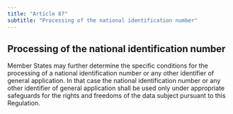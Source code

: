 ```yaml
---
title: "Article 87"
subtitle: "Processing of the national identification number"
---
```

## Processing of the national identification number

Member States may further determine the specific conditions for the processing of a national identification number or any other identifier of general application. In that case the national identification number or any other identifier of general application shall be used only under appropriate safeguards for the rights and freedoms of the data subject pursuant to this Regulation.
